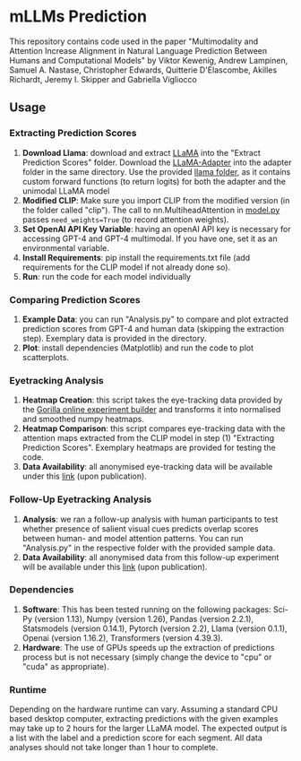 # mLLMs Prediction

This repository contains code used in the paper "Multimodality and Attention Increase Alignment in Natural Language Prediction Between Humans and Computational Models" by Viktor Kewenig, Andrew Lampinen, Samuel A. Nastase, Christopher Edwards, Quitterie D'Elascombe, Akilles Richardt, Jeremy I. Skipper and Gabriella Vigliocco

## Usage

### Extracting Prediction Scores
1. **Download Llama**: download and extract [LLaMA](https://huggingface.co/huggyllama/llama-7b) into the "Extract Prediction Scores" folder. Download the [LLaMA-Adapter](https://github.com/OpenGVLab/LLaMA-Adapter/tree/main/llama_adapter_v2_multimodal7b) into the adapter folder in the same directory. Use the provided [llama folder](https://github.com/ViktorKewenig/mLLMs_Prediction/tree/main/Extract_PredictionScores/adapter/llama), as it contains custom forward functions (to return logits) for both the adapter and the unimodal LLaMA model
2. **Modified CLIP**: Make sure you import CLIP from the modified version (in the folder called "clip"). The call to nn.MultiheadAttention in [model.py](https://github.com/openai/CLIP/blob/main/clip/model.py) passes `need_weights=True` (to record attention weights). 
3. **Set OpenAI API Key Variable**: having an openAI API key is necessary for accessing GPT-4 and GPT-4 multimodal. If you have one, set it as an environmental variable.
4. **Install Requirements**: pip install the requirements.txt file (add requirements for the CLIP model if not already done so). 
5. **Run**: run the code for each model individually

### Comparing Prediction Scores
1. **Example Data**: you can run "Analysis.py" to compare and plot extracted prediction scores from GPT-4 and human data (skipping the extraction step). Exemplary data is provided in the directory.
2. **Plot**: install dependencies (Matplotlib) and run the code to plot scatterplots. 

### Eyetracking Analysis
1. **Heatmap Creation**: this script takes the eye-tracking data provided by the [Gorilla online experiment builder](https://gorilla.sc) and transforms it into normalised and smoothed numpy heatmaps.
2. **Heatmap Comparison**: this script compares eye-tracking data with the attention maps extracted from the CLIP model in step (1) "Extracting Prediction Scores". Exemplary heatmaps are provided for testing the code. 
3. **Data Availability**: all anonymised eye-tracking data will be available under this [link](https://osf.io/6whzq/?view_only=162085f95bab42b5a57b34b386143ba8) (upon publication).

### Follow-Up Eyetracking Analysis
1. **Analysis**: we ran a follow-up analysis with human participants to test whether presence of salient visual cues predicts overlap scores between human- and model attention patterns. You can run "Analysis.py" in the respective folder with the provided sample data.
2. **Data Availability**: all anonymised data from this follow-up experiment will be available under this [link](https://osf.io/6whzq/?view_only=162085f95bab42b5a57b34b386143ba8) (upon publication).

### Dependencies
1. **Software**: This has been tested running on the following packages: Sci-Py (version 1.13), Numpy (version 1.26), Pandas (version 2.2.1), Statsmodels (version 0.14.1), Pytorch (version 2.2), Llama (version 0.1.1), Openai (version 1.16.2), Transformers (version 4.39.3).
2. **Hardware**: The use of GPUs speeds up the extraction of predictions process but is not necessary (simply change the device to "cpu" or "cuda" as appropriate).

### Runtime
Depending on the hardware runtime can vary. Assuming a standard CPU based desktop computer, extracting predictions with the given examples may take up to 2 hours for the larger LLaMA model. The expected output is a list with the label and a prediction score for each segment. 
All data analyses should not take longer than 1 hour to complete. 
